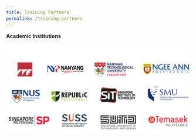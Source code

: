 ```yaml
---
title: Training Partners
permalink: /training-partners
---
```

**Academic Institutions**

![Alt text for image on Isomer site](/images/AICAC.png)

